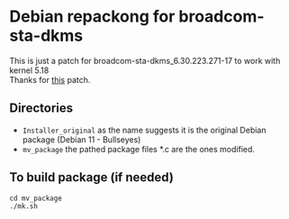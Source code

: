 # Debian repackong for broadcom-sta-dkms
This is just a patch for broadcom-sta-dkms_6.30.223.271-17 to work with kernel 5.18<br>
Thanks for [this](https://github.com/archlinux/svntogit-community/blob/packages/broadcom-wl-dkms/trunk/013-linux518.patch) patch.<br>

## Directories
- `Installer_original` as the name suggests it is the original Debian package (Debian 11 - Bullseyes)
-  `mv_package` the pathed package
files \*.c are the ones modified.<br>
## To build package (if needed)
```
cd mv_package
./mk.sh
```
